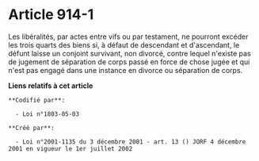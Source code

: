# Article 914-1

Les libéralités, par actes entre vifs ou par testament, ne pourront excéder les trois quarts des biens si, à défaut de
descendant et d'ascendant, le défunt laisse un conjoint survivant, non divorcé, contre lequel n'existe pas de jugement de
séparation de corps passé en force de chose jugée et qui n'est pas engagé dans une instance en divorce ou séparation de
corps.

**Liens relatifs à cet article**

	**Codifié par**:

	  - Loi n°1803-05-03

	**Créé par**:

	  - Loi n°2001-1135 du 3 décembre 2001 - art. 13 () JORF 4 décembre 2001 en vigueur le 1er juillet 2002

